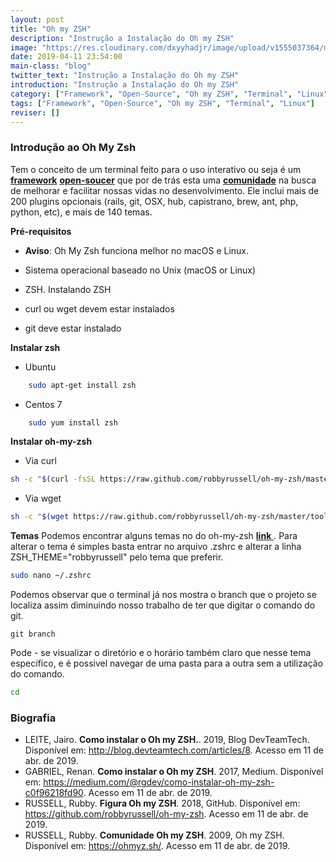 ```yaml
---
layout: post
title: "Oh my ZSH"
description: "Instrução a Instalação do Oh my ZSH"
image: "https://res.cloudinary.com/dxyyhadjr/image/upload/v1555037364/my/images_blog/OMZLogo_BnW.png"
date: 2019-04-11 23:54:00
main-class: "blog"
twitter_text: "Instrução a Instalação do Oh my ZSH"
introduction: "Instrução a Instalação do Oh my ZSH"
category: ["Framework", "Open-Source", "Oh my ZSH", "Terminal", "Linux"]
tags: ["Framework", "Open-Source", "Oh my ZSH", "Terminal", "Linux"]
reviser: []
---
```


### Introdução ao Oh My Zsh

Tem o conceito de um terminal feito para o uso interativo ou seja é um <a href="#">**framework**</a> <a href="#">**open-soucer**</a> que por de trás esta uma <a href="#">**comunidade**</a> na busca de melhorar e facilitar nossas vidas no desenvolvimento. Ele inclui mais de 200 plugins opcionais (rails, git, OSX, hub, capistrano, brew, ant, php, python, etc), e mais de 140 temas.

**Pré-requisitos**

- **Aviso**: Oh My Zsh funciona melhor no macOS e Linux.

- Sistema operacional baseado no Unix (macOS or Linux)
- ZSH. Instalando ZSH
- curl ou wget devem estar instalados
- git deve estar instalado

**Instalar zsh**

- Ubuntu

```sh
    sudo apt-get install zsh
```

- Centos 7

```sh
    sudo yum install zsh
```

**Instalar oh-my-zsh**

- Via curl

```sh
sh -c "$(curl -fsSL https://raw.github.com/robbyrussell/oh-my-zsh/master/tools/install.sh)"
```

- Via wget

```sh
sh -c "$(wget https://raw.github.com/robbyrussell/oh-my-zsh/master/tools/install.sh -O -)"
```

**Temas**
Podemos encontrar alguns temas no do oh-my-zsh <a href="https://github.com/robbyrussell/oh-my-zsh/wiki/themes"> **link** </a>.
Para alterar o tema é simples basta entrar no arquivo .zshrc e alterar a linha ZSH_THEME="robbyrussell" pelo tema que preferir.

```sh
sudo nano ~/.zshrc
```

Podemos observar que o terminal já nos mostra o branch que o projeto se localiza assim diminuindo nosso trabalho de ter que digitar o comando do git.

```git
git branch
```

Pode - se visualizar o diretório e o horário também claro que nesse tema específico, e é possivel navegar de uma pasta para a outra sem a utilização do comando.

```sh
cd
```

### Biografia

- LEITE, Jairo. **Como instalar o Oh my ZSH.**. 2019, Blog DevTeamTech. Disponível em: <http://blog.devteamtech.com/articles/8>. Acesso em 11 de abr. de 2019.
- GABRIEL, Renan. **Como instalar o Oh my ZSH**. 2017, Medium. Disponível em: <https://medium.com/@rgdev/como-instalar-oh-my-zsh-c0f96218fd90>. Acesso em 11 de abr. de 2019.
- RUSSELL, Rubby. **Figura Oh my ZSH**. 2018, GitHub. Disponível em: <https://github.com/robbyrussell/oh-my-zsh>. Acesso em 11 de abr. de 2019.
- RUSSELL, Rubby. **Comunidade Oh my ZSH**. 2009, Oh my ZSH. Disponível em: <https://ohmyz.sh/>. Acesso em 11 de abr. de 2019.
